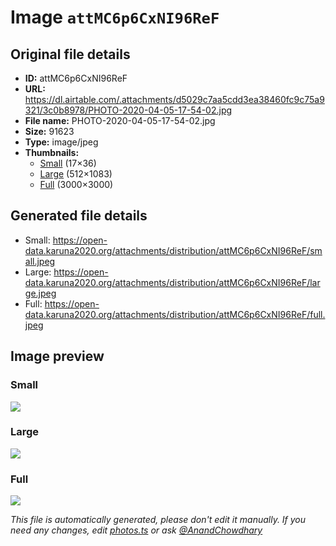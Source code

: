 # Image `attMC6p6CxNI96ReF`

## Original file details

- **ID:** attMC6p6CxNI96ReF
- **URL:** https://dl.airtable.com/.attachments/d5029c7aa5cdd3ea38460fc9c75a9321/3c0b8978/PHOTO-2020-04-05-17-54-02.jpg
- **File name:** PHOTO-2020-04-05-17-54-02.jpg
- **Size:** 91623
- **Type:** image/jpeg
- **Thumbnails:**
  - [Small](https://dl.airtable.com/.attachmentThumbnails/d45ea25865a0b5f25a98598a2e228f52/9255759c) (17×36)
  - [Large](https://dl.airtable.com/.attachmentThumbnails/c4405cca756d252572e5917059d307f9/85f54943) (512×1083)
  - [Full](https://dl.airtable.com/.attachmentThumbnails/827b2f6bdf4008d1b07e9f64667b6a6c/a15506c2) (3000×3000)

## Generated file details

- Small: https://open-data.karuna2020.org/attachments/distribution/attMC6p6CxNI96ReF/small.jpeg
- Large: https://open-data.karuna2020.org/attachments/distribution/attMC6p6CxNI96ReF/large.jpeg
- Full: https://open-data.karuna2020.org/attachments/distribution/attMC6p6CxNI96ReF/full.jpeg

## Image preview

### Small

![](https://open-data.karuna2020.org/attachments/distribution/attMC6p6CxNI96ReF/small.jpeg)

### Large

![](https://open-data.karuna2020.org/attachments/distribution/attMC6p6CxNI96ReF/large.jpeg)

### Full

![](https://open-data.karuna2020.org/attachments/distribution/attMC6p6CxNI96ReF/full.jpeg)

_This file is automatically generated, please don't edit it manually. If you need any changes, edit [photos.ts](/photos.ts) or ask [@AnandChowdhary](https://github.com/AnandChowdhary)_

